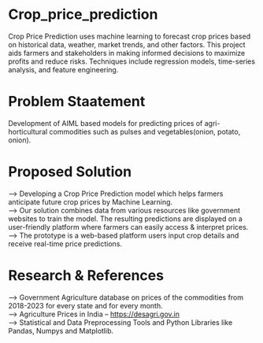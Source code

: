 # Crop_price_prediction
Crop Price Prediction uses machine learning to forecast crop prices based on historical data, weather, market trends, and other factors. This project aids farmers and stakeholders in making informed decisions to maximize profits and reduce risks. Techniques include regression models, time-series analysis, and feature engineering.
# Problem Staatement
Development of AIML based models for predicting prices of agri-horticultural commodities such as pulses and vegetables(onion, potato, onion).
# Proposed Solution
--> Developing a Crop Price Prediction model which helps farmers anticipate future crop prices by Machine Learning.                             
--> Our solution combines data from various resources like government websites to train the model. The resulting predictions are displayed on a user-friendly platform where farmers can 
    easily access & interpret prices.                                                              
--> The prototype is a web-based platform users input crop details and receive real-time price predictions.
# Research & References
--> Government Agriculture database on prices of the commodities from 2018-2023 for every state and for every month.                        
--> Agriculture Prices in India – https://desagri.gov.in                                               
--> Statistical and Data Preprocessing Tools and Python Libraries like Pandas, Numpys and Matplotlib.





